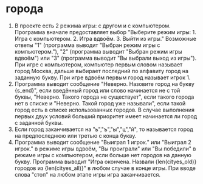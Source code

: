 # города
1. В проекте есть 2 режима игры: с другом и с компьютером. Программа вначале предоставляет выбор "Выберите режим игры: 1. Игра с компьютером. 2. Игра вдвоём. 3. Выйти из игры." Возможные ответы "1" (программа выводит "Выбран режим игры с компьютером."), "2" (программа выводит "Выбран режим игры вдвоём") или "3" (программа выводит "Вы выбрали выход из игры"). При игре с компьютером, компьютер первым словом называет город Москва, дальше выбирает последний по алфавиту город на заданную букву. При игре вдвоём первым город называет игрок 1.
2. Программа выводит сообщение "Неверно. Назовите город на букву {s_end}", если введённый город или слово начинается не с той буквы, "Неверно. Такого города не существует", если такого города нет в списке и "Неверно. Такой город уже называли", если такой город есть в списке использованных городов. В случае выполнения первых двух условий больший приоритет имеет начинается ли город с заданной буквы.
3. Если город заканчивается на "ь","ъ","ы","ц","й", то называется город на предпоследнюю или третью с конца букву.
4. Программа выводит сообщение "Выиграл 1 игрок." или "Выиграл 2 игрок." в режиме игры вдвоём, "Вы проиграли" или "Вы победили" в режиме игры с компьютером, если больше нет городов на данную букву. Программа выводит "Игра окончена. Назвали {len(cityes_old)} городов из {len(cityes_all)}" в любом случае в конце игры. При вводе слова "стоп" на любом этапе игры игра заканчивается.
